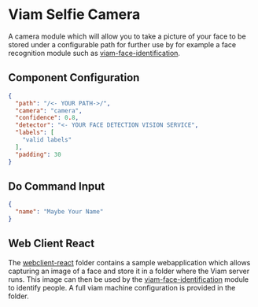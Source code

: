 # Viam Selfie Camera

A camera module which will allow you to take a picture of your face to be stored under a configurable path for further use by for example a face recognition module such as [viam-face-identification](https://github.com/viam-labs/viam-face-identification).

## Component Configuration

```json
{
  "path": "/<- YOUR PATH->/",
  "camera": "camera",
  "confidence": 0.8,
  "detector": "<- YOUR FACE DETECTION VISION SERVICE",
  "labels": [
    "valid labels"
  ],
  "padding": 30
}
```
## Do Command Input

```json
{
  "name": "Maybe Your Name"
}
```
## Web Client React

The [webclient-react](./webclient-react) folder contains a sample webapplication which allows capturing an image of a face and store it in a folder where the Viam server runs. This image can then be used by the [viam-face-identification](https://github.com/viam-labs/viam-face-identification) module to identify people.
A full viam machine configuration is provided in the folder.
